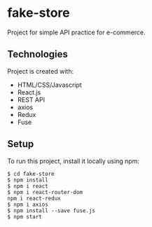 # fake-store
Project for simple API practice for e-commerce.

## Technologies
Project is created with:
* HTML/CSS/Javascript
* React.js
* REST API
* axios
* Redux
* Fuse

## Setup
To run this project, install it locally using npm:

```
$ cd fake-store
$ npm install
$ npm i react
$ npm i react-router-dom
npm i react-redux
$ npm i axios
$ npm install --save fuse.js
$ npm start
```
